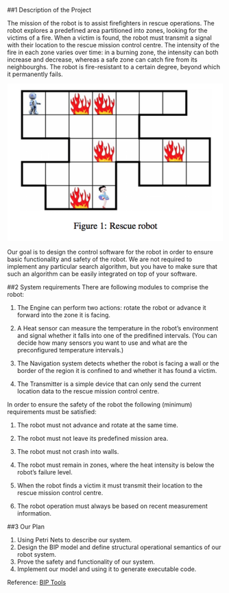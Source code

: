 ##1 Description of the Project

The mission of the robot is to assist firefighters in rescue operations. The robot explores a predefined area partitioned into zones, looking for the victims of a fire. When a victim is found, the robot must transmit a signal with their location to the rescue mission control centre. The intensity of the fire in each zone varies over time: in a burning zone, the intensity can both increase and decrease, whereas a safe zone can catch fire from its neighbourghs. The robot is fire-resistant to a certain degree, beyond which it permanently fails.

![Rescue Robot](robot.png)

Our goal is to design the control software for the robot in order to ensure basic functionality and safety of the robot. We are not required to implement any particular search algorithm, but you have to make sure that such an algorithm can be easily integrated on top of your software.

##2 System requirements
There are following modules to comprise the robot:

1. The Engine can perform two actions: rotate the robot or advance it forward into the zone it is facing.

2. A Heat sensor can measure the temperature in the robot’s environment and signal whether it falls into one of the predifined intervals. (You can decide how many sensors you want to use and what are the preconfigured temperature intervals.)

3. The Navigation system detects whether the robot is facing a wall or the border of the region it is confined to and whether it has found a victim.

4. The Transmitter is a simple device that can only send the current location data to the rescue mission control centre.

In order to ensure the safety of the robot the following (minimum) requirements must be satisfied:

1. The robot must not advance and rotate at the same time.

2. The robot must not leave its predefined mission area.

3. The robot must not crash into walls.

4. The robot must remain in zones, where the heat intensity is below the robot’s failure level.

5. When the robot finds a victim it must transmit their location to the rescue mission control centre. 

6. The robot operation must always be based on recent measurement information.

##3 Our Plan
1. Using Petri Nets to describe our system.
2. Design the BIP model and define structural operational semantics of our robot system.
3. Prove the safety and functionality of our system.
4. Implement our model and using it to generate executable code.

Reference:
[BIP Tools](http://www-verimag.imag.fr/The-BIP-Design-Flow.html)
